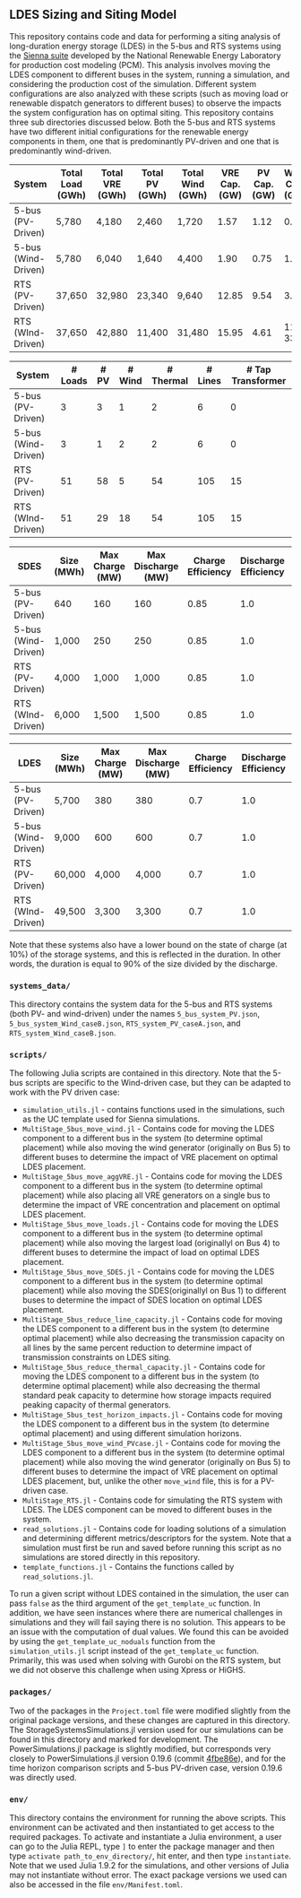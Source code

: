 ## LDES Sizing and Siting Model

This repository contains code and data for performing a siting analysis of long-duration energy storage (LDES) in the 5-bus and RTS systems using the [Sienna suite](https://github.com/NREL-Sienna) developed by the National Renewable Energy Laboratory for production cost modeling (PCM). This analysis involves moving the LDES component to different buses in the system, running a simulation, and considering the production cost of the simulation. Different system configurations are also analyzed with these scripts (such as moving load or renewable dispatch generators to different buses) to observe the impacts the system configuration has on optimal siting. This repository contains three sub directories discussed below. Both the 5-bus and RTS systems have two different initial configurations for the renewable energy components in them, one that is predominantly PV-driven and one that is predominantly wind-driven.


| System | Total Load (GWh) | Total VRE (GWh) | Total PV (GWh) | Total Wind (GWh)| VRE Cap. (GW) | PV Cap. (GW) | Wind Cap. (GW)|
| ----- | ----- |  ----- |  ----- |  ----- |  ----- | ----- | ----- |
|5-bus (PV-Driven) | 5,780 | 4,180| 2,460| 1,720| 1.57 | 1.12 | 0.45 |
|5-bus (Wind-Driven) | 5,780 | 6,040 | 1,640 | 4,400| 1.90 | 0.75 | 1.15 | 
|RTS (PV-Driven) | 37,650 | 32,980 | 23,340 | 9,640 | 12.85 | 9.54 | 3.31 |
|RTS (WInd-Driven) | 37,650 | 42,880 | 11,400 | 31,480| 15.95 | 4.61 | 11. 33 |

| System | # Loads | # PV | # Wind | # Thermal | # Lines | # Tap Transformer
| ----- | ----- |  ----- |  ----- |  ----- |  ----- | ----- |
|5-bus (PV-Driven) | 3 | 3 | 1 |2 |6 |0|
|5-bus (Wind-Driven) | 3 | 1 | 2| 2| 6 | 0|
|RTS (PV-Driven) | 51 | 58 | 5 | 54 | 105 | 15|
|RTS (WInd-Driven) | 51 | 29 | 18 | 54 | 105 | 15 |

| SDES | Size (MWh) | Max Charge (MW) | Max Discharge (MW) | Charge Efficiency | Discharge Efficiency | Duration (hr) |
| ----- | ----- |  ----- |  ----- |  ----- |  ----- | ----- |
|5-bus (PV-Driven) | 640 | 160 | 160| 0.85 | 1.0 | 3.6 |
|5-bus (Wind-Driven) | 1,000 | 250 | 250 | 0.85 | 1.0 | 3.6 |
|RTS (PV-Driven) | 4,000 | 1,000 | 1,000 | 0.85 | 1.0 | 3.6 |
|RTS (WInd-Driven) | 6,000 | 1,500 | 1,500 | 0.85 | 1.0 | 3.6 |

| LDES | Size (MWh) | Max Charge (MW) | Max Discharge (MW) | Charge Efficiency | Discharge Efficiency | Duration (hr) |
| ----- | ----- |  ----- |  ----- |  ----- |  ----- | ----- |
|5-bus (PV-Driven) |5,700 | 380 | 380 | 0.7 | 1.0 | 13.5 | 
|5-bus (Wind-Driven) | 9,000 | 600 | 600 | 0.7 | 1.0 | 13.5 |
|RTS (PV-Driven) | 60,000 | 4,000 | 4,000 | 0.7 | 1.0 | 13.5 |
|RTS (WInd-Driven) | 49,500 | 3,300 | 3,300 | 0.7 | 1.0 | 13.5|


Note that these systems also have a lower bound on the state of charge (at 10%) of the storage systems, and this is reflected in the duration. In other words, the duration is equal to 90% of the size divided by the discharge.

### `systems_data/`
This directory contains the system data for the 5-bus and RTS systems (both PV- and wind-driven) under the names `5_bus_system_PV.json`, `5_bus_system_Wind_caseB.json`, `RTS_system_PV_caseA.json`, and `RTS_system_Wind_caseB.json`.

### `scripts/`

The following Julia scripts are contained in this directory. Note that the 5-bus scripts are specific to the Wind-driven case, but they can be adapted to work with the PV driven case: 
 * `simulation_utils.jl` - contains functions used in the simulations, such as the UC template used for Sienna simulations.
 * `MultiStage_5bus_move_wind.jl` - Contains code for moving the LDES component to a different bus in the system (to determine optimal placement) while also moving the wind generator (originally on Bus 5) to different buses to determine the impact of VRE placement on optimal LDES placement.
 * `MultiStage_5bus_move_aggVRE.jl` - Contains code for moving the LDES component to a different bus in the system (to determine optimal placement) while also placing all VRE generators on a single bus to determine the impact of VRE concentration and placement on optimal LDES placement.
 * `MultiStage_5bus_move_loads.jl` - Contains code for moving the LDES component to a different bus in the system (to determine optimal placement) while also moving the largest load (originallyl on Bus 4) to different buses to determine the impact of load on optimal LDES placement.
 * `MultiStage_5bus_move_SDES.jl` - Contains code for moving the LDES component to a different bus in the system (to determine optimal placement) while also moving the SDES(originallyl on Bus 1) to different buses to determine the impact of SDES location on optimal LDES placement.
 * `MultiStage_5bus_reduce_line_capacity.jl` - Contains code for moving the LDES component to a different bus in the system (to determine optimal placement) while also decreasing the transmission capacity on all lines by the same percent reduction to determine impact of transmission constraints on LDES siting. 
 * `MultiStage_5bus_reduce_thermal_capacity.jl` - Contains code for moving the LDES component to a different bus in the system (to determine optimal placement) while also decreasing the thermal standard peak capacity to determine how storage impacts required peaking capacity of thermal generators. 
 * `MultiStage_5bus_test_horizon_impacts.jl` - Contains code for moving the LDES component to a different bus in the system (to determine optimal placement) and using different simulation horizons. 
 * `MultiStage_5bus_move_wind_PVcase.jl` - Contains code for moving the LDES component to a different bus in the system (to determine optimal placement) while also moving the wind generator (originally on Bus 5) to different buses to determine the impact of VRE placement on optimal LDES placement, but, unlike the other `move_wind` file, this is for a PV-driven case. 
 * `MultiStage_RTS.jl` - Contains code for simulating the RTS system with LDES. The LDES component can be moved to different buses in the system. 
 * `read_solutions.jl` - Contains code for loading solutions of a simulation and determining different metrics/descriptors for the system. Note that a simulation must first be run and saved before running this script as no simulations are stored directly in this repository.
 * `template_functions.jl` - Contains the functions called by `read_solutions.jl`.

To run a given script without LDES contained in the simulation, the user can pass `false` as the third argument of the `get_template_uc` function. In addition, we have seen instances where there are numerical challenges in simulations and they will fail saying there is no solution. This appears to be an issue with the computation of dual values. We found this can be avoided by using the `get_template_uc_noduals` function from the `simulation_utils.jl` script instead of the `get_template_uc` function. Primarily, this was used when solving with Gurobi on the RTS system, but we did not observe this challenge when using Xpress or HiGHS.

### `packages/`
Two of the packages in the `Project.toml` file were modified slightly from the original package versions, and these changes are captured in this directory. The StorageSystemsSimulations.jl version used for our simulations can be found in this directory and marked for development. The PowerSimulations.jl package is slightly modified, but corresponds very closely to PowerSimulations.jl version 0.19.6 (commit [4fbe86e](https://github.com/NREL-Sienna/PowerSimulations.jl/tree/4fbe86efb1a9f7fa2cc7026e3b1681e216dc472a)), and for the time horizon comparison scripts and 5-bus PV-driven case, version 0.19.6 was directly used. 

### `env/`
This directory contains the environment for running the above scripts. This environment can be activated and then instantiated to get access to the required packages. To activate and instantiate a Julia environment, a user can go to the Julia REPL, type `]` to enter the package manager and then type `activate path_to_env_directory/`, hit enter, and then type `instantiate`. Note that we used Julia 1.9.2 for the simulations, and other versions of Julia may not instantiate without error. The exact package versions we used can also be accessed in the file `env/Manifest.toml`. 
